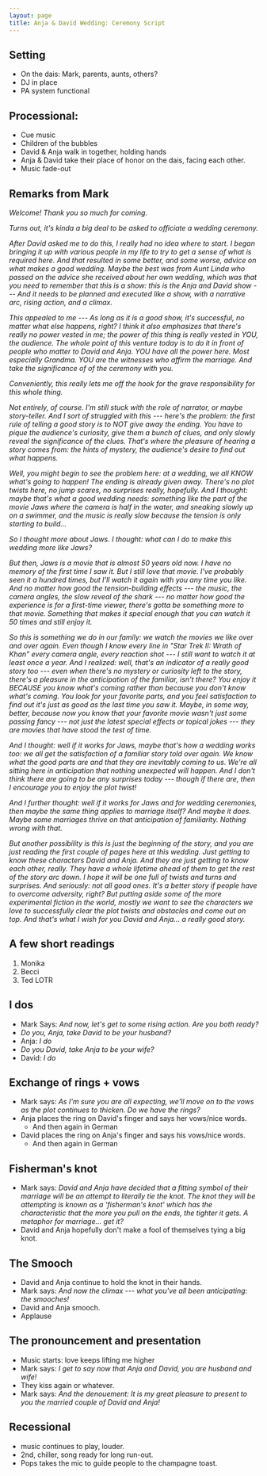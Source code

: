 ```yaml
---
layout: page
title: Anja & David Wedding: Ceremony Script
---
```




## Setting
* On the dais: Mark, parents, aunts, others?
* DJ in place
* PA system functional

## Processional:
* Cue music
* Children of the bubbles
* David & Anja walk in together, holding hands
* Anja & David take their place of honor on the dais, facing each other.
* Music fade-out

## Remarks from Mark
_Welcome! Thank you so much for coming._

_Turns out, it's kinda a big deal to be asked to officiate a wedding ceremony._

_After David asked me to do this, I really had no idea where to start. I began bringing it up with various people in my life to try to get a sense of what is required here. And that resulted in some better, and some worse, advice on what makes a good wedding. Maybe the best was from Aunt Linda who passed on the advice she received about her own wedding, which was that you need to remember that this is a show: this is the Anja and David show --- And it needs to be planned and executed like a show, with a narrative arc, rising action, and a climax._

_This appealed to me --- As long as it is a good show, it's successful, no matter what else happens, right? I think it also emphasizes that there's really no power vested in me; the power of this thing is really vested in YOU, the audience. The whole point of this venture today is to do it in front of people who matter to David and Anja. YOU have all the power here. Most especially Grandma. YOU are the witnesses who affirm the marriage. And take the significance of of the ceremony with you._ 

_Conveniently, this really lets me off the hook for the grave responsibility for this whole thing._

_Not entirely, of course. I'm still stuck with the role of narrator, or maybe story-teller. And I sort of struggled with this --- here's the problem: the first rule of telling a good story is to NOT give away the ending. You have to pique the audience's curiosity, give them a bunch of clues, and only slowly reveal the significance of the clues. That's where the pleasure of hearing a story comes from: the hints of mystery, the audience's desire to find out what happens._

_Well, you might begin to see the problem here: at a wedding, we all KNOW what's going to happen! The ending is already given away. There's no plot twists here, no jump scares, no surprises really, hopefully. And I thought: maybe that's what a good wedding needs: something like the part of the movie Jaws where the camera is half in the water, and sneaking slowly up on a swimmer, and the music is really slow because the tension is only starting to build..._

_So I thought more about Jaws. I thought: what can I do to make this wedding more like Jaws?_

_But then, Jaws is a movie that is almost 50 years old now. I have no memory of the first time I saw it. But I still love that movie. I've probably seen it a hundred times, but I'll watch it again with you any time you like. And no matter how good the tension-building effects --- the music, the camera angles, the slow reveal of the shark --- no matter how good the experience is for a first-time viewer, there's gotta be something more to that movie. Something that makes it special enough that you can watch it 50 times and still enjoy it._

_So this is something we do in our family: we watch the movies we like over and over again. Even though I know every line in "Star Trek II: Wrath of Khan" every camera angle, every reaction shot --- I still want to watch it at least once a year. And I realized: well, that's an indicator of a really good story too --- even when there's no mystery or curiosity left to the story, there's a pleasure in the anticipation of the familiar, isn't there? You enjoy it BECAUSE you know what's coming rather than because you don't know what's coming. You look for your favorite parts, and you feel satisfaction to find out it's just as good as the last time you saw it. Maybe, in some way, better, because now you know that your favorite movie wasn't just some passing fancy --- not just the latest special effects or topical jokes --- they are movies that have stood the test of time._

_And I thought: well if it works for Jaws, maybe that's how a wedding works too: we all get the satisfaction of a familiar story told over again. We know what the good parts are and that they are inevitably coming to us. We're all sitting here in anticipation that nothing unexpected will happen. And I don't think there are going to be any surprises today --- though if there are, then I encourage you to enjoy the plot twist!_

_And I further thought: well if it works for Jaws and for wedding ceremonies, then maybe the same thing applies to marriage itself? And maybe it does. Maybe some marriages thrive on that anticipation of familiarity. Nothing wrong with that._ 

_But another possibility is this is just the beginning of the story, and you are just reading the first couple of pages here at this wedding. Just getting to know these characters David and Anja. And they are just getting to know each other, really. They have a whole lifetime ahead of them to get the rest of the story arc down. I hope it will be one full of twists and turns and surprises. And seriously: not all good ones. It's a better story if people have to overcome adversity, right? But putting aside some of the more experimental fiction in the world, mostly we want to see the characters we love to successfully clear the plot twists and obstacles and come out on top. And that's what I wish for you David and Anja... a really good story._


## A few short readings
1. Monika
2. Becci
3. Ted LOTR


## I dos
* Mark Says: _And now, let's get to some rising action. Are you both ready?_
* _Do you, Anja, take David to be your husband?_
* Anja: _I do_
* _Do you David, take Anja to be your wife?_
* David: _I do_


## Exchange of rings + vows
* Mark says: _As I'm sure you are all expecting, we'll move on to the vows as the plot continues to thicken. Do we have the rings?_
* Anja places the ring on David's finger and says her vows/nice words.
	* And then again in German
* David places the ring on Anja's finger and says his vows/nice words.
	* And then again in German
	
## Fisherman's knot
* Mark says: _David and Anja have decided that a fitting symbol of their marriage will be an attempt to literally tie the knot. The knot they will be attempting is known as a 'fisherman's knot' which has the characteristic that the more you pull on the ends, the tighter it gets. A metaphor for marriage... get it?_
* David and Anja hopefully don't make a fool of themselves tying a big knot.


## The Smooch
* David and Anja continue to hold the knot in their hands. 
* Mark says: _And now the climax --- what you've all been anticipating: the smooches!_
* David and Anja smooch.
* Applause


## The pronouncement and presentation
* Music starts: love keeps lifting me higher
* Mark says: _I get to say now that Anja and David, you are husband and wife!_
* They kiss again or whatever.
* Mark says: _And the denouement: It is my great pleasure to present to you the married couple of David and Anja!_

## Recessional
* music continues to play, louder.
* 2nd, chiller, song ready for long run-out.
* Pops takes the mic to guide people to the champagne toast.




